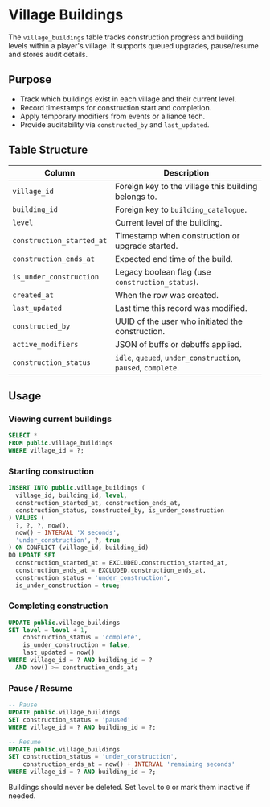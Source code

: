 # Village Buildings

The `village_buildings` table tracks construction progress and building levels within a player's village. It supports queued upgrades, pause/resume and stores audit details.

## Purpose

* Track which buildings exist in each village and their current level.
* Record timestamps for construction start and completion.
* Apply temporary modifiers from events or alliance tech.
* Provide auditability via `constructed_by` and `last_updated`.

## Table Structure

| Column | Description |
| --- | --- |
| `village_id` | Foreign key to the village this building belongs to. |
| `building_id` | Foreign key to `building_catalogue`. |
| `level` | Current level of the building. |
| `construction_started_at` | Timestamp when construction or upgrade started. |
| `construction_ends_at` | Expected end time of the build. |
| `is_under_construction` | Legacy boolean flag (use `construction_status`). |
| `created_at` | When the row was created. |
| `last_updated` | Last time this record was modified. |
| `constructed_by` | UUID of the user who initiated the construction. |
| `active_modifiers` | JSON of buffs or debuffs applied. |
| `construction_status` | `idle`, `queued`, `under_construction`, `paused`, `complete`. |

## Usage

### Viewing current buildings
```sql
SELECT *
FROM public.village_buildings
WHERE village_id = ?;
```

### Starting construction
```sql
INSERT INTO public.village_buildings (
  village_id, building_id, level,
  construction_started_at, construction_ends_at,
  construction_status, constructed_by, is_under_construction
) VALUES (
  ?, ?, ?, now(),
  now() + INTERVAL 'X seconds',
  'under_construction', ?, true
) ON CONFLICT (village_id, building_id)
DO UPDATE SET
  construction_started_at = EXCLUDED.construction_started_at,
  construction_ends_at = EXCLUDED.construction_ends_at,
  construction_status = 'under_construction',
  is_under_construction = true;
```

### Completing construction
```sql
UPDATE public.village_buildings
SET level = level + 1,
    construction_status = 'complete',
    is_under_construction = false,
    last_updated = now()
WHERE village_id = ? AND building_id = ?
  AND now() >= construction_ends_at;
```

### Pause / Resume
```sql
-- Pause
UPDATE public.village_buildings
SET construction_status = 'paused'
WHERE village_id = ? AND building_id = ?;

-- Resume
UPDATE public.village_buildings
SET construction_status = 'under_construction',
    construction_ends_at = now() + INTERVAL 'remaining seconds'
WHERE village_id = ? AND building_id = ?;
```

Buildings should never be deleted. Set `level` to `0` or mark them inactive if needed.
